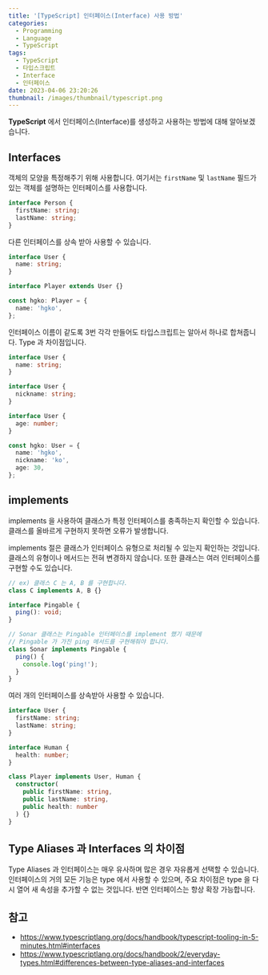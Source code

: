 ```yaml
---
title: '[TypeScript] 인터페이스(Interface) 사용 방법'
categories:
  - Programming
  - Language
  - TypeScript
tags:
  - TypeScript
  - 타입스크립트
  - Interface
  - 인터페이스
date: 2023-04-06 23:20:26
thumbnail: /images/thumbnail/typescript.png
---
```


**TypeScript** 에서 인터페이스(Interface)를 생성하고 사용하는 방법에 대해 알아보겠습니다.

## Interfaces

객체의 모양을 특정해주기 위해 사용합니다. 여기서는 `firstName` 및 `lastName` 필드가 있는 객체를 설명하는 인터페이스를 사용합니다.

```ts
interface Person {
  firstName: string;
  lastName: string;
}
```

다른 인터페이스를 상속 받아 사용할 수 있습니다.

```ts
interface User {
  name: string;
}

interface Player extends User {}

const hgko: Player = {
  name: 'hgko',
};
```

인터페이스 이름이 같도록 3번 각각 만들어도 타입스크립트는 알아서 하나로 합쳐줍니다. Type 과 차이점입니다.

```ts
interface User {
  name: string;
}

interface User {
  nickname: string;
}

interface User {
  age: number;
}

const hgko: User = {
  name: 'hgko',
  nickname: 'ko',
  age: 30,
};
```

## implements

implements 을 사용하여 클래스가 특정 인터페이스를 충족하는지 확인할 수 있습니다.
클래스를 올바르게 구현하지 못하면 오류가 발생합니다.

implements 절은 클래스가 인터페이스 유형으로 처리될 수 있는지 확인하는 것입니다. 클래스의 유형이나 메서드는 전혀 변경하지 않습니다.
또한 클래스는 여러 인터페이스를 구현할 수도 있습니다.

```ts
// ex) 클래스 C 는 A, B 를 구현합니다.
class C implements A, B {}
```

```ts
interface Pingable {
  ping(): void;
}

// Sonar 클래스는 Pingable 인터페이스를 implement 했기 때문에
// Pingable 가 가진 ping 메서드를 구현해줘야 합니다.
class Sonar implements Pingable {
  ping() {
    console.log('ping!');
  }
}
```

여러 개의 인터페이스를 상속받아 사용할 수 있습니다.

```ts
interface User {
  firstName: string;
  lastName: string;
}

interface Human {
  health: number;
}

class Player implements User, Human {
  constructor(
    public firstName: string, 
    public lastName: string, 
    public health: number
  ) {}
}
```

## Type Aliases 과 Interfaces 의 차이점

Type Aliases 과 인터페이스는 매우 유사하며 많은 경우 자유롭게 선택할 수 있습니다. 인터페이스의 거의 모든 기능은 type 에서 사용할 수 있으며, 주요 차이점은 type 을 다시 열어 새 속성을 추가할 수 없는 것입니다. 반면 인터페이스는 항상 확장 가능합니다.

## 참고

- https://www.typescriptlang.org/docs/handbook/typescript-tooling-in-5-minutes.html#interfaces
- https://www.typescriptlang.org/docs/handbook/2/everyday-types.html#differences-between-type-aliases-and-interfaces